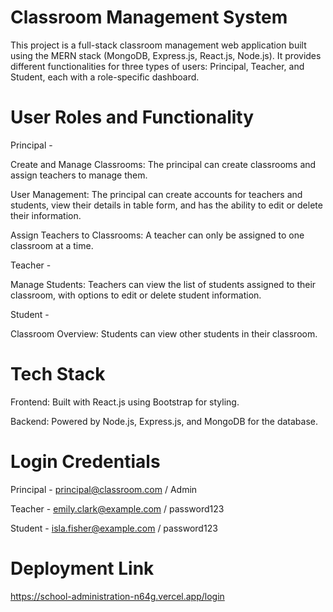 # Classroom Management System
This project is a full-stack classroom management web application built using the MERN stack (MongoDB, Express.js, React.js, Node.js). It provides different functionalities for three types of users: Principal, Teacher, and Student, each with a role-specific dashboard.

# User Roles and Functionality
Principal - 

Create and Manage Classrooms: The principal can create classrooms and assign teachers to manage them.

User Management: The principal can create accounts for teachers and students, view their details in table form, and has the ability to edit or delete their information.

Assign Teachers to Classrooms: A teacher can only be assigned to one classroom at a time.

Teacher - 

Manage Students: Teachers can view the list of students assigned to their classroom, with options to edit or delete student information.

Student - 

Classroom Overview: Students can view other students in their classroom.

# Tech Stack
Frontend: Built with React.js using Bootstrap for styling.

Backend: Powered by Node.js, Express.js, and MongoDB for the database.

# Login Credentials
Principal - principal@classroom.com / Admin

Teacher - emily.clark@example.com / password123

Student - isla.fisher@example.com / password123

# Deployment Link
https://school-administration-n64g.vercel.app/login
